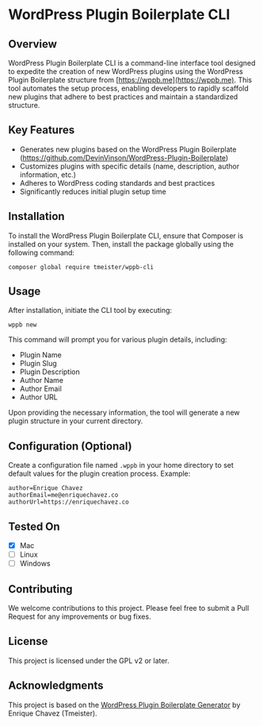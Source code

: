 # WordPress Plugin Boilerplate CLI

## Overview

WordPress Plugin Boilerplate CLI is a command-line interface tool designed to expedite the creation of new WordPress plugins using the WordPress Plugin Boilerplate structure from [https://wppb.me](https://wppb.me). This tool automates the setup process, enabling developers to rapidly scaffold new plugins that adhere to best practices and maintain a standardized structure.

## Key Features

- Generates new plugins based on the WordPress Plugin Boilerplate (https://github.com/DevinVinson/WordPress-Plugin-Boilerplate)
- Customizes plugins with specific details (name, description, author information, etc.)
- Adheres to WordPress coding standards and best practices
- Significantly reduces initial plugin setup time

## Installation

To install the WordPress Plugin Boilerplate CLI, ensure that Composer is installed on your system. Then, install the package globally using the following command:

```
composer global require tmeister/wppb-cli
```

## Usage

After installation, initiate the CLI tool by executing:

```
wppb new
```

This command will prompt you for various plugin details, including:

- Plugin Name
- Plugin Slug
- Plugin Description
- Author Name
- Author Email
- Author URL

Upon providing the necessary information, the tool will generate a new plugin structure in your current directory.

## Configuration (Optional)

Create a configuration file named `.wppb` in your home directory to set default values for the plugin creation process. Example:

```
author=Enrique Chavez
authorEmail=me@enriquechavez.co
authorUrl=https://enriquechavez.co
```

## Tested On

- [x] Mac
- [ ] Linux
- [ ] Windows

## Contributing

We welcome contributions to this project. Please feel free to submit a Pull Request for any improvements or bug fixes.

## License

This project is licensed under the GPL v2 or later.

## Acknowledgments

This project is based on the [WordPress Plugin Boilerplate Generator](https://wppb.me) by Enrique Chavez (Tmeister).
